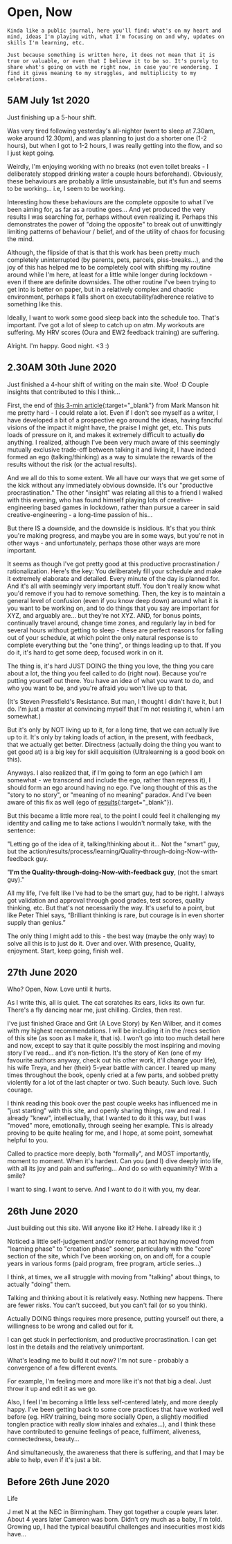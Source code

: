 # Open, Now

```
Kinda like a public journal, here you'll find: what's on my heart and mind, ideas I'm playing with, what I'm focusing on and why, updates on skills I'm learning, etc.

Just because something is written here, it does not mean that it is true or valuable, or even that I believe it to be so. It's purely to share what's going on with me right now, in case you're wondering. I find it gives meaning to my struggles, and multiplicity to my celebrations.
```

## 5AM July 1st 2020

Just finishing up a 5-hour shift.

Was very tired following yesterday's all-nighter (went to sleep at 7.30am, woke around 12.30pm), and was planning to just do a shorter one (1-2 hours), but when I got to 1-2 hours, I was really getting into the flow, and so I just kept going.

Weirdly, I'm enjoying working with no breaks (not even toilet breaks - I deliberately stopped drinking water a couple hours beforehand). Obviously, these behaviours are probably a little unsustainable, but it's fun and seems to be working... i.e, I seem to be working.

Interesting how these behaviours are the complete opposite to what I've been aiming for, as far as a routine goes... And yet produced the very results I was searching for, perhaps without even realizing it. Perhaps this demonstrates the power of "doing the opposite" to break out of unwittingly limiting patterns of behaviour / belief, and of the utility of chaos for focusing the mind.

Although, the flipside of that is that this work has been pretty much completely uninterrupted (by parents, pets, parcels, piss-breaks...), and the joy of this has helped me to be completely cool with shifting my routine around while I'm here, at least for a little while longer during lockdown - even if there are definite downsides. The other routine I've been trying to get into is better on paper, but in a relatively complex and chaotic environment, perhaps it falls short on executability/adherence relative to something like this.

Ideally, I want to work some good sleep back into the schedule too. That's important. I've got a lot of sleep to catch up on atm. My workouts are suffering. My HRV scores (Oura and EW2 feedback training) are suffering.

Alright. I'm happy. Good night. <3 :)



## 2.30AM 30th June 2020

Just finished a 4-hour shift of writing on the main site. Woo! :D Couple insights that contributed to this I think...

First, the end of [this 3-min article](https://markmanson.net/liberation-not-knowing){:target="_blank"} from Mark Manson hit me pretty hard - I could relate a lot. Even if I don't see myself as a writer, I have developed a bit of a prospective ego around the ideas, having fanciful visions of the impact it might have, the praise I might get, etc. This puts loads of pressure on it, and makes it extremely difficult to actually **do** anything. I realized, although I've been very much aware of this seemingly mutually exclusive trade-off between talking it and living it, I have indeed formed an ego (talking/thinking) as a way to simulate the rewards of the results without the risk (or the actual results).

And we all do this to some extent. We all have our ways that we get some of the kick without any immediately obvious downside. It's our "productive procrastination." The other "insight" was relating all this to a friend I walked with this evening, who has found himself playing lots of creative-engineering based games in lockdown, rather than pursue a career in said creative-engineering - a long-time passion of his...

But there IS a downside, and the downside is insidious. It's that you think you're making progress, and maybe you are in some ways, but you're not in other ways - and unfortunately, perhaps those other ways are more important.

It seems as though I've got pretty good at this productive procrastination / rationalization. Here's the key: You deliberately fill your schedule and make it extremely elaborate and detailed. Every minute of the day is planned for. And it's all with seemingly very important stuff. You don't really know what you'd remove if you had to remove something. Then, the key is to maintain a general level of confusion (even if you know deep down) around what it is you want to be working on, and to do things that you say are important for XYZ, and arguably are... but they're not XYZ. AND, for bonus points, continually travel around, change time zones, and regularly lay in bed for several hours without getting to sleep - these are perfect reasons for falling out of your schedule, at which point the only natural response is to complete everything but the "one thing", or things leading up to that. If you do it, it's hard to get some deep, focused work in on it.

The thing is, it's hard JUST DOING the thing you love, the thing you care about a lot, the thing you feel called to do (right now). Because you're putting yourself out there. You have an idea of what you want to do, and who you want to be, and you're afraid you won't live up to that.

(It's Steven Pressfield's Resistance. But man, I thought I didn't have it, but I do. I'm just a master at convincing myself that I'm not resisting it, when I am somewhat.)

But it's only by NOT living up to it, for a long time, that we can actually live up to it. It's only by taking loads of action, in the present, with feedback, that we actually get better. Directness (actually doing the thing you want to get good at) is a big key for skill acquisition (Ultralearning is a good book on this).

Anyways. I also realized that, if I'm going to form an ego (which I am somewhat - we transcend and include the ego, rather than repress it), I should form an ego around having no ego. I've long thought of this as the "story to no story", or "meaning of no meaning" paradox. And I've been aware of this fix as well (ego of [results](https://medium.com/@graham.duncan/the-playing-field-dfb9a1473f43){:target="_blank"}).

But this became a little more real, to the point I could feel it challenging my identity and calling me to take actions I wouldn't normally take, with the sentence:

"Letting go of the idea of it, talking/thinking about it... Not the "smart" guy, but the action/results/process/learning/Quality-through-doing-Now-with-feedback guy.

"**I'm the Quality-through-doing-Now-with-feedback guy**, (not the smart guy)."

All my life, I've felt like I've had to be the smart guy, had to be right. I always got validation and approval through good grades, test scores, quality thinking, etc. But that's not necessarily the way. It's useful to a point, but like Peter Thiel says, “Brilliant thinking is rare, but courage is in even shorter supply than genius.”

The only thing I might add to this - the best way (maybe the only way) to solve all this is to just do it. Over and over. With presence, Quality, enjoyment. Start, keep going, finish well.


## 27th June 2020

Who? Open, Now.
Love until it hurts.

As I write this, all is quiet.
The cat scratches its ears, licks its own fur.
There's a fly dancing near me, just chilling.
Circles, then rest.

I've just finished Grace and Grit (A Love Story) by Ken Wilber, and it comes with my highest recommendations. I will be including it in the /recs section of this site (as soon as I make it, that is).
I won't go into too much detail here and now, except to say that it quite possibly the most inspiring and moving story I've read... and it's non-fiction.
It's the story of Ken (one of my favourite authors anyway, check out his other work, it'll change your life), his wife Treya, and her (their) 5-year battle with cancer.
I teared up many times throughout the book, openly cried at a few parts, and sobbed pretty violently for a lot of the last chapter or two. Such beauty. Such love. Such courage.

I think reading this book over the past couple weeks has influenced me in "just starting" with this site, and openly sharing things, raw and real.
I already "knew", intellectually, that I wanted to do it this way, but I was "moved" more, emotionally, through seeing her example.
This is already proving to be quite healing for me, and I hope, at some point, somewhat helpful to you.

Called to practice more deeply, both "formally", and MOST importantly, moment to moment. When it's hardest.
Can you (and I) dive deeply into life, with all its joy and pain and suffering... And do so with equanimity? With a smile?

I want to sing.
I want to serve.
And I want to do it with you, my dear.


## 26th June 2020

Just building out this site.
Will anyone like it?
Hehe. I already like it :)

Noticed a little self-judgement and/or remorse at not having moved from "learning phase" to "creation phase" sooner, particularly with the "core" section of the site, which I've been working on, on and off, for a couple years in various forms (paid program, free program, article series...)

I think, at times, we all struggle with moving from "talking" about things, to actually "doing" them.

Talking and thinking about it is relatively easy. Nothing new happens. There are fewer risks. You can't succeed, but you can't fail (or so you think).

Actually DOING things requires more presence, putting yourself out there, a willingness to be wrong and called out for it.

I can get stuck in perfectionism, and productive procrastination. I can get lost in the details and the relatively unimportant.

What's leading me to build it out now? I'm not sure - probably a convergence of a few different events.

For example, I'm feeling more and more like it's not that big a deal. Just throw it up and edit it as we go.

Also, I feel I'm becoming a little less self-centered lately, and more deeply happy. I've been getting back to some core practices that have worked well before (eg. HRV training, being more socially Open, a slightly modified tonglen practice with really slow inhales and exhales...), and I think these have contributed to genuine feelings of peace, fulfilment, aliveness, connectedness, beauty...

And simultaneously, the awareness that there is suffering, and that I may be able to help, even if it's just a bit.




## Before 26th June 2020

Life

J met N at the NEC in Birmingham.
They got together a couple years later.
About 4 years later Cameron was born.
Didn't cry much as a baby, I'm told.
Growing up, I had the typical beautiful challenges and insecurities most kids have... 





